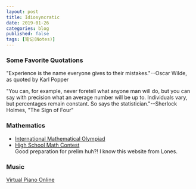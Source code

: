 ```yaml
---
layout: post
title: Idiosyncratic
date: 2019-01-26
categories: blog
published: false
tags: [笔记(Notes)]
---
```


### Some Favorite Quotations

"Experience is the name everyone gives to their mistakes."--Oscar Wilde, as quoted by Karl Popper

"You can, for example, never foretell what anyone man will do, but you can say with precision what an average number will be up to. Individuals vary, but percentages remain constant. So says the statistician."--Sherlock Holmes, "The Sign of Four"

### Mathematics
- [International Mathematical Olympiad](https://www.imo-official.org/problems.aspx)
- [High School Math Contest](https://artofproblemsolving.com/community/c13_contests)  
Good preparation for prelim huh?! I know this website from Lones.

### Music
[Virtual Piano Online](https://www.apronus.com/music/flashpiano.htm)


